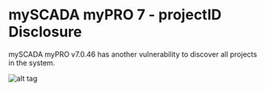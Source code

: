 # mySCADA myPRO 7 - projectID Disclosure

mySCADA myPRO v7.0.46 has another vulnerability to discover all projects in the system.

![alt tag](https://emreovunc.com/images/mySCADA_myPRO7-projectID.png)

